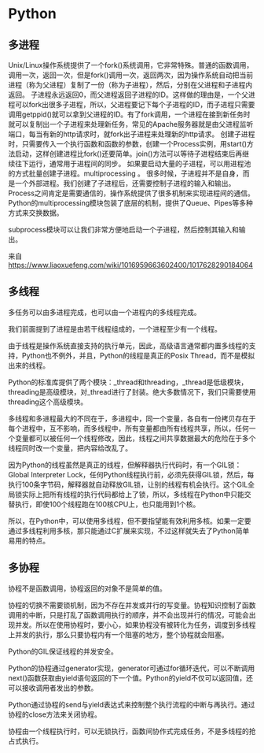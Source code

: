 # Python

## 多进程

Unix/Linux操作系统提供了一个fork()系统调用，它非常特殊。普通的函数调用，调用一次，返回一次，但是fork()调用一次，返回两次，因为操作系统自动把当前进程（称为父进程）复制了一份（称为子进程），然后，分别在父进程和子进程内返回。
子进程永远返回0，而父进程返回子进程的ID。这样做的理由是，一个父进程可以fork出很多子进程，所以，父进程要记下每个子进程的ID，而子进程只需要调用getppid()就可以拿到父进程的ID。有了fork调用，一个进程在接到新任务时就可以复制出一个子进程来处理新任务，常见的Apache服务器就是由父进程监听端口，每当有新的http请求时，就fork出子进程来处理新的http请求。
创建子进程时，只需要传入一个执行函数和函数的参数，创建一个Process实例，用start()方法启动，这样创建进程比fork()还要简单。join()方法可以等待子进程结束后再继续往下运行，通常用于进程间的同步。
如果要启动大量的子进程，可以用进程池的方式批量创建子进程。multiprocessing 。
很多时候，子进程并不是自身，而是一个外部进程。我们创建了子进程后，还需要控制子进程的输入和输出。
Process之间肯定是需要通信的，操作系统提供了很多机制来实现进程间的通信。Python的multiprocessing模块包装了底层的机制，提供了Queue、Pipes等多种方式来交换数据。

subprocess模块可以让我们非常方便地启动一个子进程，然后控制其输入和输出。

来自 <https://www.liaoxuefeng.com/wiki/1016959663602400/1017628290184064>

## 多线程

多任务可以由多进程完成，也可以由一个进程内的多线程完成。

我们前面提到了进程是由若干线程组成的，一个进程至少有一个线程。

由于线程是操作系统直接支持的执行单元，因此，高级语言通常都内置多线程的支持，Python也不例外，并且，Python的线程是真正的Posix Thread，而不是模拟出来的线程。

Python的标准库提供了两个模块：_thread和threading，_thread是低级模块，threading是高级模块，对_thread进行了封装。绝大多数情况下，我们只需要使用threading这个高级模块。

多线程和多进程最大的不同在于，多进程中，同一个变量，各自有一份拷贝存在于每个进程中，互不影响，而多线程中，所有变量都由所有线程共享，所以，任何一个变量都可以被任何一个线程修改，因此，线程之间共享数据最大的危险在于多个线程同时改一个变量，把内容给改乱了。

因为Python的线程虽然是真正的线程，但解释器执行代码时，有一个GIL锁：Global Interpreter Lock，任何Python线程执行前，必须先获得GIL锁，然后，每执行100条字节码，解释器就自动释放GIL锁，让别的线程有机会执行。这个GIL全局锁实际上把所有线程的执行代码都给上了锁，所以，多线程在Python中只能交替执行，即使100个线程跑在100核CPU上，也只能用到1个核。

所以，在Python中，可以使用多线程，但不要指望能有效利用多核。如果一定要通过多线程利用多核，那只能通过C扩展来实现，不过这样就失去了Python简单易用的特点。

## 多协程

协程不是函数调用，协程返回的对象不是简单的值。

协程的切换不需要锁机制，因为不存在并发或并行的写变量。协程知识控制了函数调用的中断，只是打乱了函数调用执行的顺序，并不会出现并行的情况，可能会出现并发。所以在使用协程时，要小心，如果协程没有被转化为任务，调度到多线程上并发的执行，那么只要协程内有一个阻塞的地方，整个协程就会阻塞。

Python的GIL保证线程的并发安全。

Python的协程通过generator实现，generator可通过for循环迭代，可以不断调用next()函数获取由yield语句返回的下一个值。Python的yield不仅可以返回值，还可以接收调用者发出的参数。

Python通过协程的send与yield表达式来控制整个执行流程的中断与再执行。通过协程的close方法来关闭协程。

协程由一个线程执行时，可以无锁执行，函数间协作式完成任务，不是多线程的抢占式执行。
